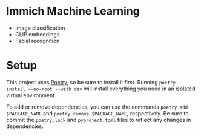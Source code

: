 # Immich Machine Learning

- Image classification
- CLIP embeddings
- Facial recognition

# Setup

This project uses [Poetry](https://python-poetry.org/docs/#installation), so be sure to install it first.
Running `poetry install --no-root --with dev` will install everything you need in an isolated virtual environment.

To add or remove dependencies, you can use the commands `poetry add $PACKAGE_NAME` and `poetry remove $PACKAGE_NAME`, respectively.
Be sure to commit the `poetry.lock` and `pyproject.toml` files to reflect any changes in dependencies.
